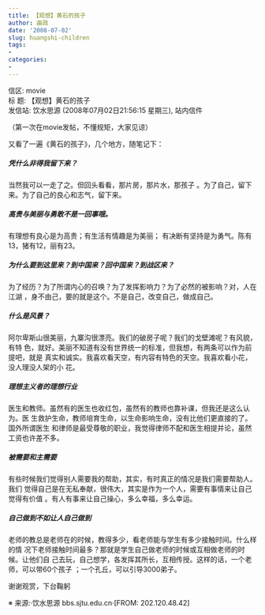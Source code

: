 ```yaml
---
title: 【观想】黄石的孩子 
author: 曲政
date: '2008-07-02'
slug: huangshi-children
tags:
- 
categories:
- 
---
```


信区: movie  
标 题: 【观想】黄石的孩子  
发信站: 饮水思源 (2008年07月02日21:56:15 星期三), 站内信件

（第一次在movie发帖，不懂规矩，大家见谅）

又看了一遍《黄石的孩子》，几个地方，随笔记下：

##### 凭什么非得我留下来？

当然我可以一走了之。但回头看看，那片房，那片水，那孩子
。为了自己，留下来。为了自己的良心和志气，留下来。

##### 高贵与美丽与勇敢不是一回事哦。

有理想有良心是为高贵；有生活有情趣是为美丽；
有决断有坚持是为勇气。陈有13，猪有12，丽有23。

##### 为什么要到这里来？到中国来？回中国来？到战区来？

为了经历？为了所谓内心的召唤？为了发挥影响力？为了必然的被影响？对，人在江湖
，身不由己，要的就是这个。不是自己，改变自己，做成自己。

##### 什么是风景？

阿尔卑斯山很美丽，九寨沟很漂亮。我们的破房子呢？我们的戈壁滩呢？有风貌，有特
色，就好。美丽不知道有没有世界统一的标准，但我想，有两条可以作为前提吧，就是
真实和诚实。我喜欢看天空，有内容有特色的天空。我喜欢看小花，没人理没人架的小
花。

##### 理想主义者的理想行业

医生和教师。虽然有的医生也收红包，虽然有的教师也靠补课，但我还是这么认为。医
生救护生命，教师培育生命，以生命影响生命，没有比他们更直接的了。国外所谓医生
和律师是最受尊敬的职业，我觉得律师不配和医生相提并论，虽然工资也许差不多。

##### 被需要和主需要

有些时候我们觉得别人需要我的帮助，其实，有时真正的情况是我们需要帮助人。我们
觉得自己是在无私奉献，很伟大，其实是作为一个人，需要有事情来让自己觉得有价值
。有人有事来让自己操心，多么幸福，多么幸运。

##### 自己做到不如让人自己做到

老师的教总是老师在的时候，教得多少，看老师能与学生有多少接触时间。什么样的情
况下老师接触时间最多？那就是学生自己做老师的时候或互相做老师的时候。让他们自
己去玩，自己想学，各发挥其所长，互相传授。这样的话，一个老师，可以带60个孩子
；一个孔丘，可以引导3000弟子。

谢谢观赏，下台鞠躬

※ 来源:·饮水思源 bbs.sjtu.edu.cn·[FROM: 202.120.48.42]